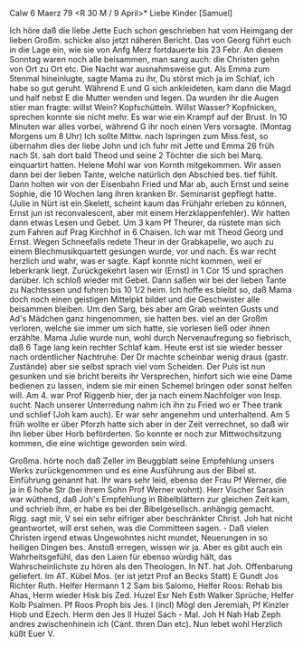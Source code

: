  Calw 6 Maerz 79
 <R 30 M / 9 April>*
Liebe Kinder [Samuel]

Ich höre daß die liebe Jette Euch schon geschrieben hat vom Heimgang der lieben Großm. schicke also jetzt näheren Bericht. Das von Georg führt euch in die Lage ein, wie sie von Anfg Merz fortdauerte bis 23 Febr. An diesem Sonntag waren noch alle beisammen, man sang auch: die Christen gehn von Ort zu Ort etc. Die Nacht war ausnahmsweise gut. Als Emma zum 5tenmal hineinlugte, sagte Mama zu ihr, Du störst mich ja im Schlaf, ich habe so gut geruht. Während E und G sich ankleideten, kam dann die Magd und half nebst E die Mutter wenden und legen. Da wurden ihr die Augen stier man fragte: willst Wein? Kopfschütteln. Willst Wasser? Kopfnicken, sprechen konnte sie nicht mehr. Es war wie ein Krampf auf der Brust. In 10 Minuten war alles vorbei, während G ihr noch einen Vers vorsagte. (Montag Morgens um 8 Uhr) 
Ich sollte Mittw. nach Ispringen zum Miss.fest, so übernahm dies der liebe John und ich fuhr mit Jette und Emma 26 früh nach St. sah dort bald Theod und seine 2 Töchter die sich bei Marq. einquartirt hatten. Helene Mohl war von Kornth mitgekommen. Wir assen dann bei der lieben Tante, welche natürlich den Abschied bes. tief fühlt. Dann holten wir von der Eisenbahn Fried und Mar ab, auch Ernst und seine Sophie, die 10 Wochen lang ihren kranken Br. Seminarist gepflegt hatte. (Julie in Nürt ist ein Skelett, scheint kaum das Frühjahr erleben zu können, Ernst jun ist reconvalescent, aber mit einem Herzklappenfehler). Wir hatten dann etwas Lesen und Gebet. Um 3 kam Pf Theurer, da rüstete man sich zum Fahren auf Prag Kirchhof in 6 Chaisen. Ich war mit Theod Georg und Ernst. Wegen Schneefalls redete Theur in der Grabkapelle, wo auch zu einem Blechmusikquartett gesungen wurde, vor und nach. Es war recht herzlich und wahr, was er sagte. Kapf konnte nicht kommen, weil er leberkrank liegt. Zurückgekehrt lasen wir (Ernst) in 1 Cor 15 und sprachen darüber. Ich schloß wieder mit Gebet. Dann saßen wir bei der lieben Tante zu Nachtessen und fuhren bis 10 1/2 heim. Ich hoffe es bleibt so, daß Mama doch noch einen geistigen Mittelpkt bildet und die Geschwister alle beisammen bleiben. Um den Sarg, bes aber am Grab weinten Gusts und Ad's Mädchen ganz hingenommen, sie hatten bes. viel an der Großm verloren, welche sie immer um sich hatte, sie vorlesen ließ oder ihnen erzählte. 
Mama Julie wurde nun, wohl durch Nervenaufregung so fiebrisch, daß 6 Tage lang kein rechter Schlaf kam. Heute erst ist sie wieder besser nach ordentlicher Nachtruhe. Der Dr machte scheinbar wenig draus (gastr. Zustände) aber sie selbst sprach viel vom Scheiden. Der Puls ist nun gesunken und sie bricht bereits ihr Versprechen, hinfort sich wie eine Dame bedienen zu lassen, indem sie mir einen Schemel bringen oder sonst helfen will. 
Am 4. war Prof Riggenb hier, der ja nach einem Nachfolger von Insp. sucht. Nach unserer Unterredung nahm ich ihn zu Fried wo er Thee trank und schlief (Joh kam auch). Er war sehr angenehm und unterhaltend. Am 5 früh wollte er über Pforzh hatte sich aber in der Zeit verrechnet, so daß wir ihn lieber über Horb beförderten. So konnte er noch zur Mittwochsitzung kommen, die eine wichtige geworden sein wird.

Großma. hörte noch daß Zeller im Beuggblatt seine Empfehlung unsers Werks zurückgenommen und es eine Ausführung aus der Bibel st. Einführung genannt hat. Ihr wars sehr leid, ebenso der Frau Pf Werner, die ja in 6 hohe Str (bei ihrem Sohn Prof Werner wohnt). Herr Vischer Sarasin war wüthend, daß Joh's Empfehlung in Bibelblättern zur gleichen Zeit kam, und schrieb ihm, er habe es bei der Bibelgesellsch. anhängig gemacht. Rigg. sagt mir, V sei ein sehr eifriger aber beschränkter Christ. Joh hat nicht geantwortet, will erst sehen, was die Committeen sagen. - Daß vielen Christen irgend etwas Ungewohntes nicht mundet, Neuerungen in so heiligen Dingen bes. Anstoß erregen, wissen wir ja. Aber es gibt auch ein Wahrheitsgefühl, das den Laien für ebenso würdig hält, das Wahrscheinlichste zu hören als den Theologen. In NT. hat Joh. Offenbarung geliefert. Im AT. Kübel Mos. (er ist jetzt Prof an Becks Statt) E Gundt Jos Richter Ruth. Helfer Hermann 1 2 Sam bis Salomo, Helfer Roos: Rehab bis Ahas, Herm wieder Hisk bis Zed. Huzel Esr Neh Esth Walker Sprüche, Helfer Kolb Psalmen. Pf Roos Proph bis Jes. I (incl) Mögl den Jeremiah, Pf Kinzler Hiob und Ezech. Herm den Jes II Huzel Sach - Mal. Joh H Nah Hab Zeph andres zwischenhinein ich (Cant. thren Dan etc). 
Nun lebet wohl
 Herzlich küßt Euer V.
